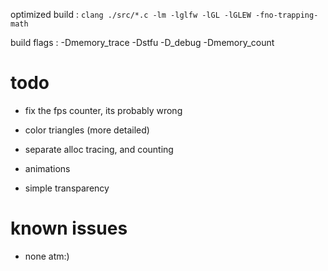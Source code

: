 
optimized build : `clang ./src/*.c -lm -lglfw -lGL -lGLEW -fno-trapping-math`

build flags : -Dmemory_trace -Dstfu -D_debug -Dmemory_count

# todo

- fix the fps counter, its probably wrong 

- color triangles (more detailed)

- separate alloc tracing, and counting

- animations 

- simple transparency

# known issues

- none atm:)
